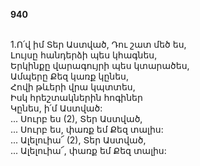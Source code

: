**940**

\
1.Ո՛վ իմ Տեր Աստված, Դու շատ մեծ ես,\
Լույսը հանդերձի պես կհագնես,\
Երկինքը վարագույրի պես կտարածես,\
Ամպերը Քեզ կառք կընես,\
Հովի թևերի վրա կպտտես,\
Իսկ հրեշտակներին հոգիներ\
Կընես, ի՛մ Աստված:\
 ... Սուրբ ես (2), Տեր Աստված,\
... Սուրբ ես, փառք եմ Քեզ տալիս:\
... Ալելուիա՜ (2), Տեր Աստված,\
... Ալելուիա՜, փառք եմ Քեզ տալիս:

